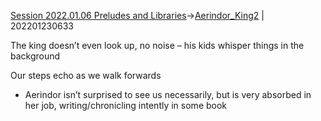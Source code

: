 [Session 2022.01.06 Preludes and Libraries](sessions/notes_matteo_brianedit/Session%202022.01.06%20Preludes%20and%20Libraries.md)->[Aerindor_King2](Insights/Aerindor_King2.md) | 202201230633

The king doesn’t even look up, no noise – his kids whisper things in the background

Our steps echo as we walk forwards

-   Aerindor isn’t surprised to see us necessarily, but is very absorbed in her job, writing/chronicling intently in some book
